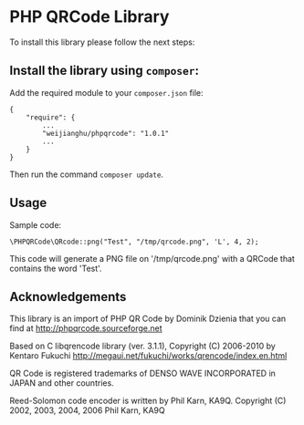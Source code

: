 # PHP QRCode Library

To install this library please follow the next steps:

## Install the library using `composer`:

Add the required module to your `composer.json` file:

    {
        "require": {
            ...
            "weijianghu/phpqrcode": "1.0.1"
            ...
        }
    }

Then run the command `composer update`.


## Usage

Sample code:

    \PHPQRCode\QRcode::png("Test", "/tmp/qrcode.png", 'L', 4, 2);

This code will generate a PNG file on '/tmp/qrcode.png' with a QRCode that contains the word 'Test'.

## Acknowledgements

This library is an import of PHP QR Code by Dominik Dzienia that you can find at http://phpqrcode.sourceforge.net

Based on C libqrencode library (ver. 3.1.1), Copyright (C) 2006-2010 by Kentaro Fukuchi
http://megaui.net/fukuchi/works/qrencode/index.en.html

QR Code is registered trademarks of DENSO WAVE INCORPORATED in JAPAN and other countries.

Reed-Solomon code encoder is written by Phil Karn, KA9Q. Copyright (C) 2002, 2003, 2004, 2006 Phil Karn, KA9Q
